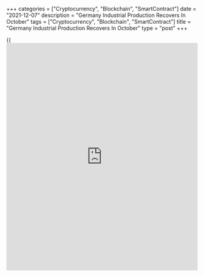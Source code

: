 +++
categories = ["Cryptocurrency", "Blockchain", "SmartContract"]
date = "2021-12-07"
description = "Germany Industrial Production Recovers In October"
tags = ["Cryptocurrency", "Blockchain", "SmartContract"]
title = "Germany Industrial Production Recovers In October"
type = "post"
+++

{{<iframe id="large-banner" src="https://www.bounty.group/#slide=8.0" width="100%" height="600" scrolling="no" style="border: 0px solid rgb(216, 221, 230); border-radius: 3px;">}}

Germany industrial production recovered at a faster than expected pace
in October, data released by Destatis revealed on Tuesday.

Industrial production grew 2.8 percent on a monthly basis in October,
reversing a 0.5 percent fall in September. Production was forecast to
grow 0.8 percent.

Compared with February 2020, the month before restrictions were imposed
due to the corona pandemic in Germany, production was 6.5 percent lower
in October.

Excluding energy and construction, industrial production was up 3.2
percent in October.  
Year-on-year, industrial production dropped 0.6 percent, bigger than
September's 0.4 percent fall.

For comments and feedback [contact](https://www.playgroundfx.com/contact/): editorial@rtt[news](https://www.letsplayfx.com/blog/forex-news-website/).com

[Economic News][1]

 **What parts of the world are seeing the best (and worst) economic
performances lately? Click[here][2] to check out our [Econ Scorecard][2]
and find out! See up-to-the-moment [ranking](https://www.playgroundfx.com/blog/crypto-exchange-ranking/)s for the best and worst
performers in [GDP][3], [unemployment rate][4], [inflation][5] and much
more.**

   1. www.rtt[news](https://www.letsplayfx.com/blog/forex-news-website/).com/Content/EconomicNews.aspx
   2. www.rtt[news](https://www.letsplayfx.com/blog/forex-news-website/).com/economic-scorecard/world-rank/PPI/highest-performance.aspx
   3. www.rtt[news](https://www.letsplayfx.com/blog/forex-news-website/).com/economic-scorecard/world-rank/GDP/highest-performance.aspx
   4. www.rtt[news](https://www.letsplayfx.com/blog/forex-news-website/).com/economic-scorecard/world-rank/unemployment-rate/lowest-performance.aspx
   5. www.rtt[news](https://www.letsplayfx.com/blog/forex-news-website/).com/economic-scorecard/world-rank/CPI/highest-performance.aspx